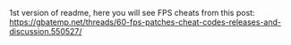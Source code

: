 1st version of readme, here you will see FPS cheats from this post:
https://gbatemp.net/threads/60-fps-patches-cheat-codes-releases-and-discussion.550527/
